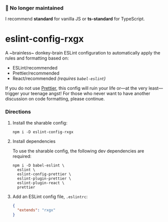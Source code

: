### :construction_worker: No longer maintained

I recommend **standard** for vanilla JS or **ts-standard** for TypeScript.


# eslint-config-rxgx

A ~brainless~ donkey-brain ESLint configuration to automatically apply the rules and formatting based on:

* ESLint/recommended
* Prettier/recommended
* React/recommended _(requires `babel-eslint`)_

If you do not use [Prettier](https://prettier.io), this config will ruin your life or—at the very least—trigger your teenage angst! For those who never want to have another discussion on code formatting, please continue.


### Directions

1. Install the sharable config:

    ```
    npm i -D eslint-config-rxgx
    ```

2. Install dependencies

    To use the sharable config, the following dev dependencies are required:

    ```
    npm i -D babel-eslint \
      eslint \
      eslint-config-prettier \
      eslint-plugin-prettier \
      eslint-plugin-react \
      prettier
    ```

3. Add an ESLint config file, `.eslintrc`:

    ```json
    {
      "extends": "rxgx"
    }
    ```
